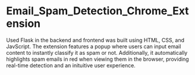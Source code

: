 # Email_Spam_Detection_Chrome_Extension
Used Flask in the backend and frontend was built using HTML, CSS, and JavScript. The extension features a popup where users can input email content to instantly classify it as spam or not. Additionally, it automatically highlights spam emails in red when viewing them in the browser, providing real-time detection and an inituitive user experience.
